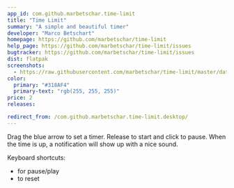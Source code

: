 ```yaml
---
app_id: com.github.marbetschar.time-limit
title: "Time Limit"
summary: "A simple and beautiful timer"
developer: "Marco Betschart"
homepage: https://github.com/marbetschar/time-limit
help_page: https://github.com/marbetschar/time-limit/issues
bugtracker: https://github.com/marbetschar/time-limit/issues
dist: flatpak
screenshots:
  - https://raw.githubusercontent.com/marbetschar/time-limit/master/data/screenshots/Dark-Light-Accent-Variants-Background.png
color:
  primary: "#318AF4"
  primary-text: "rgb(255, 255, 255)"
price: 2
releases:

redirect_from: /com.github.marbetschar.time-limit.desktop/
---
```


<p>Drag the blue arrow to set a timer. Release to start and click to pause. When the time is up, a notification will show up with a nice sound.</p>
<p>Keyboard shortcuts:</p>
<ul>
<li>for pause/play</li>
<li>to reset</li>
</ul>